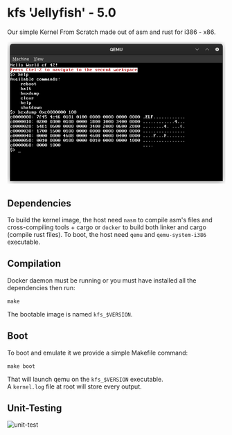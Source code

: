 # kfs 'Jellyfish' - 5.0

Our simple Kernel From Scratch made out of asm and rust for i386 - x86.  

![example](img/example.png)

## Dependencies
To build the kernel image, the host need `nasm` to compile asm's files and cross-compiling tools + cargo or `docker` to build both linker and cargo (compile rust files).
To boot, the host need `qemu` and `qemu-system-i386` executable.

## Compilation
Docker daemon must be running or you must have installed all the dependencies then run:
```
make
```
The bootable image is named `kfs_$VERSION`.

## Boot
To boot and emulate it we provide a simple Makefile command:
```
make boot
```
That will launch qemu on the `kfs_$VERSION` executable.  
A `kernel.log` file at root will store every output.

## Unit-Testing

![unit-test](https://raw.githubusercontent.com/harthann/kfs/main/img/unit-test.png)
